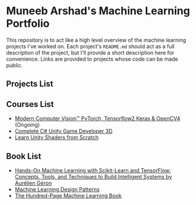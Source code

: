 # Muneeb Arshad's Machine Learning Portfolio

This repository is to act like a high level overview of the machine learning projects I've worked on. Each project's `README.md` should act as a full description of the project, but I'll provide a short description here for convenience. Links are provided to projects whose code can be made public.

## Projects List

## Courses List

- [Modern Computer Vision™ PyTorch, Tensorflow2 Keras & OpenCV4](https://www.udemy.com/course/modern-computer-vision/) (Ongoing)
- [Complete C# Unity Game Developer 3D](https://www.udemy.com/certificate/UC-05d0eb27-934d-43ef-9713-1c51ea322fe9/)
- [Learn Unity Shaders from Scratch](https://www.udemy.com/certificate/UC-b0d8bde5-7638-4e37-8e93-978c7c1e742b/)

## Book List

- [Hands-On Machine Learning with Scikit-Learn and TensorFlow: Concepts, Tools, and Techniques to Build Intelligent Systems by Aurélien Géron](https://www.amazon.com/Hands-Machine-Learning-Scikit-Learn-TensorFlow/dp/1491962291)
- [Machine Learning Design Patterns](https://www.oreilly.com/library/view/machine-learning-design/9781098115777/)
- [The Hundred-Page Machine Learning Book](https://www.amazon.com/Hundred-Page-Machine-Learning-Book/dp/199957950X/ref=sr_1_3?crid=2DZ7SSNDR0073&keywords=100+page+machine+learning+book&qid=1567686509&s=gateway&sprefix=100+page+m%2Caps%2C187&sr=8-3)
